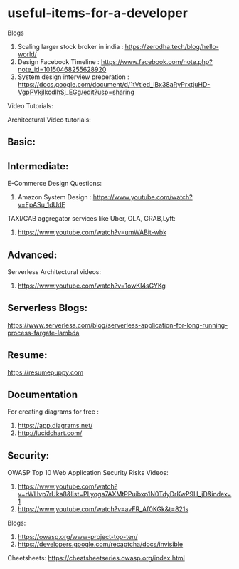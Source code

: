# useful-items-for-a-developer

Blogs
1. Scaling larger stock broker in india : https://zerodha.tech/blog/hello-world/
2. Design Facebook Timeline : https://www.facebook.com/note.php?note_id=10150468255628920
3. System design interview preperation : https://docs.google.com/document/d/1tVtied_iBx38aRyPrxtjuHD-VgpPVkjIkcdlhSj_EGg/edit?usp=sharing

Video Tutorials:


Architectural Video tutorials:
## Basic: 
## Intermediate: 
E-Commerce Design Questions: 
1. Amazon System Design : https://www.youtube.com/watch?v=EpASu_1dUdE

TAXI/CAB aggregator services like Uber, OLA, GRAB,Lyft:
1. https://www.youtube.com/watch?v=umWABit-wbk

## Advanced:
Serverless Architectural videos:
1. https://www.youtube.com/watch?v=1owKl4sGYKg

## Serverless Blogs: 
https://www.serverless.com/blog/serverless-application-for-long-running-process-fargate-lambda

## Resume:
https://resumepuppy.com

## Documentation
For creating diagrams for free : 
1. https://app.diagrams.net/
2. http://lucidchart.com/

## Security:
OWASP Top 10 Web Application Security Risks
Videos:
1. https://www.youtube.com/watch?v=rWHvp7rUka8&list=PLyqga7AXMtPPuibxp1N0TdyDrKwP9H_jD&index=1
2. https://www.youtube.com/watch?v=avFR_Af0KGk&t=821s

Blogs:
1. https://owasp.org/www-project-top-ten/
2. https://developers.google.com/recaptcha/docs/invisible

Cheetsheets:
https://cheatsheetseries.owasp.org/index.html


